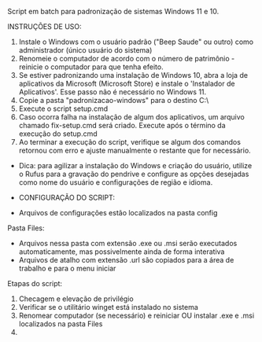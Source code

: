 Script em batch para padronização de sistemas Windows 11 e 10.

INSTRUÇÕES DE USO: 
1) Instale o Windows com o usuário padrão ("Beep Saude" ou outro) como administrador (único usuário do sistema)
3) Renomeie o computador de acordo com o número de patrimônio - reinicie o computador para que tenha efeito.
4) Se estiver padronizando uma instalação de Windows 10, abra a loja de aplicativos da Microsoft (Microsoft Store) e instale o 'Instalador de Aplicativos'. Esse passo não é necessário no Windows 11.
5) Copie a pasta "padronizacao-windows" para o destino C:\
6) Execute o script setup.cmd
7) Caso ocorra falha na instalação de algum dos aplicativos, um arquivo chamado fix-setup.cmd será criado. Execute após o término da execução do setup.cmd
8) Ao terminar a execução do script, verifique se algum dos comandos retornou com erro e ajuste manualmente o restante que for necessário.

* Dica: para agilizar a instalação do Windows e criação do usuário, utilize o Rufus para a gravação do pendrive e configure as opções desejadas como nome do usuário e configurações de região e idioma.

* CONFIGURAÇÃO DO SCRIPT:
- Arquivos de configurações estão localizados na pasta config

Pasta Files:
- Arquivos nessa pasta com extensão .exe ou .msi serão executados automaticamente, mas possivelmente ainda de forma interativa
- Arquivos de atalho com extensão .url são copiados para a área de trabalho e para o menu iniciar

Etapas do script:
1) Checagem e elevação de privilégio
2) Verificar se o utilitário winget está instalado no sistema
3) Renomear computador (se necessário) e reiniciar OU instalar .exe e .msi localizados na pasta Files
4) 
